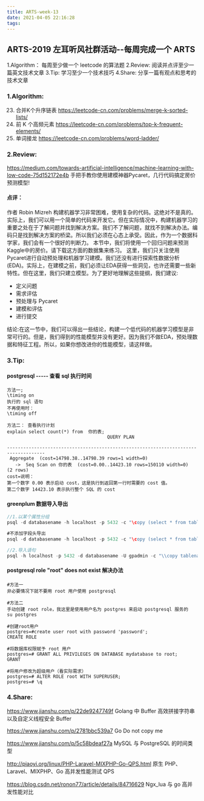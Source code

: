 ```yaml
---
title: ARTS-week-13
date: 2021-04-05 22:16:28
tags:
---
```



## ARTS-2019 左耳听风社群活动--每周完成一个 ARTS
1.Algorithm： 每周至少做一个 leetcode 的算法题
2.Review: 阅读并点评至少一篇英文技术文章
3.Tip: 学习至少一个技术技巧
4.Share: 分享一篇有观点和思考的技术文章

### 1.Algorithm:

23. 合并K个升序链表 https://leetcode-cn.com/problems/merge-k-sorted-lists/
347. 前 K 个高频元素 https://leetcode-cn.com/problems/top-k-frequent-elements/
127. 单词接龙 https://leetcode-cn.com/problems/word-ladder/

### 2.Review:

https://medium.com/towards-artificial-intelligence/machine-learning-with-low-code-75d152172e4b
手把手教你使用建模神器Pycaret，几行代码搞定房价预测模型!
        

#### 点评：

作者 Robin Mizreh 构建机器学习非常困难，使用复杂的代码。这绝对不是真的。实际上，我们可以用一个简单的代码来开发它。但在实际情况中，构建机器学习的重要之处在于了解问题并找到解决方案。我们不了解问题，就找不到解决办法。编码只是找到解决方案的桥梁。所以我们必须在心态上承受。因此，作为一个数据科学家，我们会有一个很好的判断力。 本节中，我们将使用一个回归问题来预测Kaggle中的房价。请下载这方面的数据集来练习。 这里，我们只关注使用Pycaret进行自动预处理和机器学习建模。我们还没有进行探索性数据分析(EDA)。实际上，在建模之前，我们必须让EDA获得一些洞见，也许还需要一些新特性。但在这里，我们只建立模型。为了更好地理解这些提纲，我们建议:  
- 定义问题
- 需求评估
- 预处理与 Pycaret
- 建模和评估
- 进行提交

结论:在这一节中，我们可以得出一些结论，构建一个低代码的机器学习模型是非常可行的。但是，我们得到的性能模型并没有更好。因为我们不做EDA，预处理数据和特征工程。所以，如果你想改进你的性能模型，请这样做。

### 3.Tip:

#### postgresql ----- 查看 sql 执行时间

```shell
方法一;
\timing on
执行的 sql 语句
不再使用时：
\timing off

方法二： 查看执行计划
explain select count(*) from  你的表;
                                     QUERY PLAN                                     
------------------------------------------------------------------------------------
 Aggregate  (cost=14798.38..14798.39 rows=1 width=0)
   ->  Seq Scan on 你的表  (cost=0.00..14423.10 rows=150110 width=0)
(2 rows)
cost=说明：
第一个数字 0.00 表示启动 cost，这是执行到返回第一行时需要的 cost 值。
第二个数字 14423.10 表示执行整个 SQL 的 cost
```

#### greenplum 数据导入导出

```java
//1.以某个属性分组
psql -d databasename -h localhost -p 5432 -c "\copy (select * from tablename limit 10000) to /tmp/my_data2.csv with csv header delimiter '|' "

#不添加字段头导出
psql -d databasename -h localhost -p 5432 -c "\copy (select * from tablename limit 10000) to /tmp/my_data2.csv with csv delimiter '|' "

//2.导入语句
psql -h localhost -p 5432 -d databasename -U gpadmin -c "\\copy tablename FROM '/tmp/my_data.csv' with DELIMITER as '|' NULL as 'null string' "
```



#### postgresql role "root" does not exist 解决办法

```shell
#方法一
非必要情况下就不要用 root 用户使用 postgresql

#方法二
手动创建 root role，我这里是使用用户名为 postgres 来启动 postgresql 服务的
su postgres

#创建root用户
postgres=#create user root with password 'password';    
CREATE ROLE

#将数据库权限赋予 root 用户
postgres=# GRANT ALL PRIVILEGES ON DATABASE mydatabase to root;
GRANT

#将用户修改为超级用户（看实际需求）
postgres=# ALTER ROLE root WITH SUPERUSER;
postgres=# \q
```


### 4.Share:

https://www.jianshu.com/p/22de9247749f
Golang 中 Buffer 高效拼接字符串以及自定义线程安全 Buffer

https://www.jianshu.com/p/2781bbc539a7
Go Do not copy me

https://www.jianshu.com/p/5c58bdeaf27a
MySQL 与 PostgreSQL 的时间类型

http://piaoyi.org/linux/PHP-Laravel-MIXPHP-Go-QPS.html
原生 PHP、Laravel、MIXPHP、Go 高并发性能测试 QPS

https://blog.csdn.net/ronon77/article/details/84716629
Ngx_lua 与 go 高并发性能对比